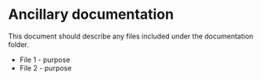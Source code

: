 # Ancillary documentation

This document should describe any files included under the documentation folder.

* File 1 - purpose
* File 2 - purpose
